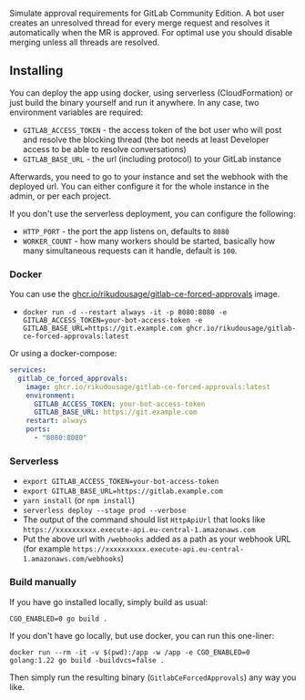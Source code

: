 Simulate approval requirements for GitLab Community Edition. A bot user creates an unresolved thread for every merge 
request and resolves it automatically when the MR is approved. For optimal use you should disable merging unless all
threads are resolved.

## Installing

You can deploy the app using docker, using serverless (CloudFormation) or just build the binary yourself and run it 
anywhere. In any case, two environment variables are required:

- `GITLAB_ACCESS_TOKEN` - the access token of the bot user who will post and resolve the blocking thread 
  (the bot needs at least Developer access to be able to resolve conversations)
- `GITLAB_BASE_URL` - the url (including protocol) to your GitLab instance

Afterwards, you need to go to your instance and set the webhook with the deployed url. You can either configure it for 
the whole instance in the admin, or per each project.

If you don't use the serverless deployment, you can configure the following:

- `HTTP_PORT` - the port the app listens on, defaults to `8080`
- `WORKER_COUNT` - how many workers should be started, basically how many simultaneous requests can it handle, default is `100`.

### Docker

You can use the [ghcr.io/rikudousage/gitlab-ce-forced-approvals](https://github.com/RikudouSage/GitlabCeApprovals/pkgs/container/gitlab-ce-forced-approvals) image.

- `docker run -d --restart always -it -p 8080:8080 -e GITLAB_ACCESS_TOKEN=your-bot-access-token -e GITLAB_BASE_URL=https://git.example.com ghcr.io/rikudousage/gitlab-ce-forced-approvals:latest`

Or using a docker-compose:

```yaml
services:
  gitlab_ce_forced_approvals:
    image: ghcr.io/rikudousage/gitlab-ce-forced-approvals:latest
    environment:
      GITLAB_ACCESS_TOKEN: your-bot-access-token
      GITLAB_BASE_URL: https://git.example.com
    restart: always
    ports:
      - "8080:8080"
```

### Serverless

- `export GITLAB_ACCESS_TOKEN=your-bot-access-token`
- `export GITLAB_BASE_URL=https://gitlab.example.com`
- `yarn install` (or `npm install`)
- `serverless deploy --stage prod --verbose`
- The output of the command should list `HttpApiUrl` that looks like `https://xxxxxxxxxx.execute-api.eu-central-1.amazonaws.com`
- Put the above url with `/webhooks` added as a path as your webhook URL (for example `https://xxxxxxxxxx.execute-api.eu-central-1.amazonaws.com/webhooks`)

### Build manually

If you have go installed locally, simply build as usual:

`CGO_ENABLED=0 go build .`

If you don't have go locally, but use docker, you can run this one-liner:

`docker run --rm -it -v $(pwd):/app -w /app -e CGO_ENABLED=0 golang:1.22 go build -buildvcs=false .`

Then simply run the resulting binary (`GitlabCeForcedApprovals`) any way you like.
